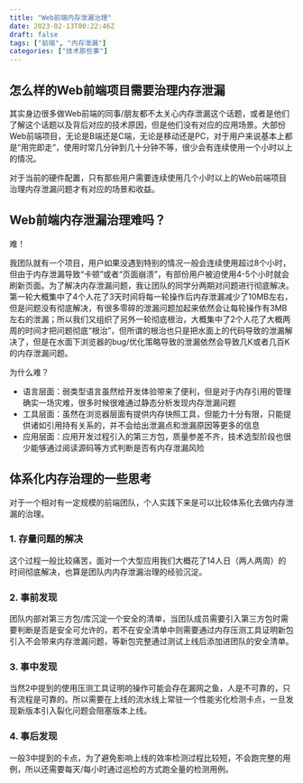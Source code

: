 ```yaml
---
title: "Web前端内存泄漏治理"
date: 2023-02-13T00:22:46Z
draft: false
tags: ["前端", "内存泄漏"]
categories: ["技术那些事"]
---
```


## 怎么样的Web前端项目需要治理内存泄漏

其实身边很多做Web前端的同事/朋友都不太关心内存泄漏这个话题，或者是他们了解这个话题以及背后对应的技术原因，但是他们没有对应的应用场景。大部份Web前端项目，无论是B端还是C端，无论是移动还是PC，对于用户来说基本上都是“用完即走”，使用时常几分钟到几十分钟不等，很少会有连续使用一个小时以上的情况。

对于当前的硬件配置，只有那些用户需要连续使用几个小时以上的Web前端项目治理内存泄漏问题才有对应的场景和收益。

## Web前端内存泄漏治理难吗？

难！

我团队就有一个项目，用户如果没遇到特别的情况一般会连续使用超过8个小时，但由于内存泄漏导致“卡顿”或者“页面崩溃”，有部份用户被迫使用4-5个小时就会刷新页面。为了解决内存泄漏问题，我让团队的同学分两期对问题进行彻底解决。第一轮大概集中了4个人花了3天时间将每一轮操作后内存泄漏减少了10MB左右，但是问题没有彻底解决，有很多零碎的泄漏问题加起来依然会让每轮操作有3MB左右的泄漏；所以我们又组织了另外一轮彻底根治，大概集中了2个人花了大概两周的时间才把问题彻底“根治”，但所谓的根治也只是把水面上的代码导致的泄漏解决了，但是在水面下浏览器的bug/优化策略导致的泄漏依然会导致几K或者几百K的内存泄漏问题。

为什么难？

- 语言层面：弱类型语言虽然给开发体验带来了便利，但是对于内存引用的管理确实一场灾难，很多时候很难通过静态分析发现内存泄漏问题
- 工具层面：虽然在浏览器层面有提供内存快照工具，但能力十分有限，只能提供诸如引用持有关系的，并不会给出泄漏点和泄漏原因等更多的信息
- 应用层面：应用开发过程引入的第三方包，质量参差不齐，技术选型阶段也很少能够通过阅读源码等方式判断是否有内存泄漏风险

## 体系化内存治理的一些思考

对于一个相对有一定规模的前端团队，个人实践下来是可以比较体系化去做内存泄漏的治理。

### 1. 存量问题的解决

这个过程一般比较痛苦，面对一个大型应用我们大概花了14人日（两人两周）的时间彻底解决，也算是团队内内存泄漏治理的经验沉淀。

### 2. 事前发现

团队内部对第三方包/库沉淀一个安全的清单，当团队成员需要引入第三方包时需要判断是否是安全可允许的，若不在安全清单中则需要通过内存压测工具证明新包引入不会带来内存泄漏问题，等新包完整通过测试上线后添加进团队的安全清单。

### 3. 事中发现

当然2中提到的使用压测工具证明的操作可能会存在漏网之鱼，人是不可靠的，只有流程是可靠的。所以需要在上线的流水线上常驻一个性能劣化检测卡点，一旦发现新版本引入裂化问题会阻塞版本上线。

### 4. 事后发现

一般3中提到的卡点，为了避免影响上线的效率检测过程比较短，不会跑完整的用例，所以还需要每天/每小时通过巡检的方式跑全量的检测用例。